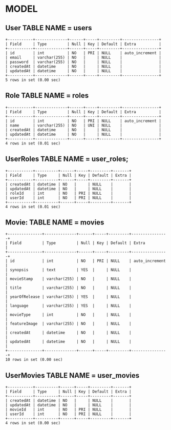# MODEL

## User TABLE NAME = users
    +-----------+--------------+------+-----+---------+----------------+
    | Field     | Type         | Null | Key | Default | Extra          |
    +-----------+--------------+------+-----+---------+----------------+
    | id        | int          | NO   | PRI | NULL    | auto_increment |
    | email     | varchar(255) | NO   |     | NULL    |                |
    | password  | varchar(255) | NO   |     | NULL    |                |
    | createdAt | datetime     | NO   |     | NULL    |                |
    | updatedAt | datetime     | NO   |     | NULL    |                |
    +-----------+--------------+------+-----+---------+----------------+
    5 rows in set (0.00 sec)

## Role TABLE NAME = roles
    +-----------+--------------+------+-----+---------+----------------+
    | Field     | Type         | Null | Key | Default | Extra          |
    +-----------+--------------+------+-----+---------+----------------+
    | id        | int          | NO   | PRI | NULL    | auto_increment |
    | name      | varchar(255) | NO   | UNI | NULL    |                |
    | createdAt | datetime     | NO   |     | NULL    |                |
    | updatedAt | datetime     | NO   |     | NULL    |                |
    +-----------+--------------+------+-----+---------+----------------+
    4 rows in set (0.01 sec)

## UserRoles TABLE NAME = user_roles;
    +-----------+----------+------+-----+---------+-------+
    | Field     | Type     | Null | Key | Default | Extra |
    +-----------+----------+------+-----+---------+-------+
    | createdAt | datetime | NO   |     | NULL    |       |
    | updatedAt | datetime | NO   |     | NULL    |       |
    | roleId    | int      | NO   | PRI | NULL    |       |
    | userId    | int      | NO   | PRI | NULL    |       |
    +-----------+----------+------+-----+---------+-------+
    4 rows in set (0.01 sec)

## Movie: TABLE NAME = movies
    +---------------+--------------+------+-----+---------+----------------+
    | Field         | Type         | Null | Key | Default | Extra          |
    +---------------+--------------+------+-----+---------+----------------+
    | id            | int          | NO   | PRI | NULL    | auto_increment |
    | synopsis      | text         | YES  |     | NULL    |                |
    | movieStamp    | varchar(255) | NO   |     | NULL    |                |
    | title         | varchar(255) | NO   |     | NULL    |                |
    | yearOfRelease | varchar(255) | YES  |     | NULL    |                |
    | language      | varchar(255) | YES  |     | NULL    |                |
    | movieType     | int          | NO   |     | NULL    |                |
    | featureImage  | varchar(255) | NO   |     | NULL    |                |
    | createdAt     | datetime     | NO   |     | NULL    |                |
    | updatedAt     | datetime     | NO   |     | NULL    |                |
    +---------------+--------------+------+-----+---------+----------------+
    10 rows in set (0.00 sec)

## UserMovies TABLE NAME = user_movies
    +-----------+----------+------+-----+---------+-------+
    | Field     | Type     | Null | Key | Default | Extra |
    +-----------+----------+------+-----+---------+-------+
    | createdAt | datetime | NO   |     | NULL    |       |
    | updatedAt | datetime | NO   |     | NULL    |       |
    | movieId   | int      | NO   | PRI | NULL    |       |
    | userId    | int      | NO   | PRI | NULL    |       |
    +-----------+----------+------+-----+---------+-------+
    4 rows in set (0.00 sec)
